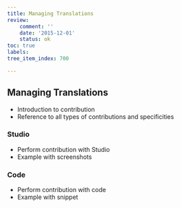 ```yaml
---
title: Managing Translations
review:
    comment: ''
    date: '2015-12-01'
    status: ok
toc: true
labels:
tree_item_index: 700

---
```

## Managing Translations

- Introduction to contribution
- Reference to all types of contributions and specificities

### Studio

- Perform contribution with Studio
- Example with screenshots

### Code

- Perform contribution with code
- Example with snippet
